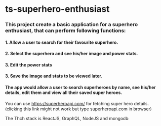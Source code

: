 # ts-superhero-enthusiast

### This project create a basic application for a superhero enthusiast, that can perform following functions:

#### 1. Allow a user to search for their favourite superhero.

#### 2. Select the superhero and see his/her image and power stats.

#### 3. Edit the power stats

#### 3. Save the image and stats to be viewed later.

 
#### The app would allow a user to search superheroes by name, see his/her details, edit them and view all their saved super heroes.
You can use https://superheroapi.com/ for fetching super hero details. (clicking this link might not work but type superheroapi.com in browser)

The Thch stack is ReactJS, GraphQL, NodeJS and mongodb
